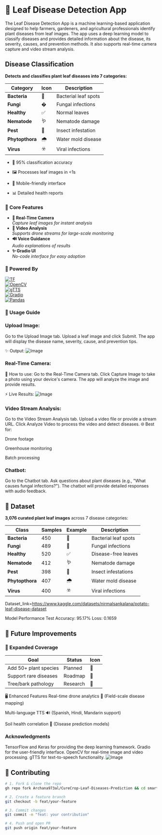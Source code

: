 # 🌿 Leaf Disease Detection App

The Leaf Disease Detection App is a machine learning-based application designed to help farmers, gardeners, and agricultural professionals identify plant diseases from leaf images. The app uses a deep learning model to classify diseases and provides detailed information about the disease, its severity, causes, and prevention methods. It also supports real-time camera capture and video stream analysis.

##  Disease Classification

**Detects and classifies plant leaf diseases into 7 categories:**

<div align="center">

| Category | Icon | Description |
|----------|------|-------------|
| **Bacteria** | 🦠 | Bacterial leaf spots |
| **Fungi** | � | Fungal infections |
| **Healthy** | ✅ | Normal leaves |
| **Nematode** | 🪱 | Nematode damage |
| **Pest** | 🐛 | Insect infestation |
| **Phytopthora** | 🌧️ | Water mold disease |
| **Virus** | ☣️ | Viral infections |

</div>

- 🎯 95% classification accuracy

- 🖼️ Processes leaf images in <1s
  
- 📱 Mobile-friendly interface
  
- 📊 Detailed health reports

### 🚀 Core Features  
- **📸 Real-Time Camera**  
  _Capture leaf images for instant analysis_  
- **🚁 Video Analysis**  
  _Supports drone streams for large-scale monitoring_  
- **🔊 Voice Guidance**  
  _Audio explanations of results_  
- **✨ Gradio UI**  
  _No-code interface for easy adoption_  

### 🚀 Powered By  
[![TF](https://img.shields.io/badge/DenseNet121-TensorFlow-FF6F00)](https://www.tensorflow.org/)  
[![OpenCV](https://img.shields.io/badge/RealTime-OpenCV-5C3EE8)](https://opencv.org/)  
[![gTTS](https://img.shields.io/badge/Audio-gTTS-34A853)](https://gtts.readthedocs.io/)  
[![Gradio](https://img.shields.io/badge/UI-Gradio-FF4B4B)](https://gradio.app/)  
[![Pandas](https://img.shields.io/badge/Data-Pandas-150458)](https://pandas.pydata.org/)  

### 📲 Usage Guide
### Upload Image:
Go to the Upload Image tab.
Upload a leaf image and click Submit.
The app will display the disease name, severity, cause, and prevention tips.

✨ Output:
![Image](https://github.com/user-attachments/assets/bce19b59-1b3b-44b2-85e4-e5a5a67b19db)
### Real-Time Camera:

📸 How to use:
Go to the Real-Time Camera tab.
Click Capture Image to take a photo using your device's camera.
The app will analyze the image and provide results.

⚡ Live Results:
![Image](https://github.com/user-attachments/assets/a3b7e143-6803-43c9-813d-fbac1b911d73)
### Video Stream Analysis:
Go to the Video Stream Analysis tab.
Upload a video file or provide a stream URL.
Click Analyze Video to process the video and detect diseases.
🌐 Best for:

Drone footage

Greenhouse monitoring

Batch processing

### Chatbot:
Go to the Chatbot tab.
Ask questions about plant diseases (e.g., "What causes fungal infections?").
The chatbot will provide detailed responses with audio feedback.

## 🌿 Dataset

**3,076 curated plant leaf images** across 7 disease categories:

<div align="center">

| Class        | Samples | Example | Description |
|--------------|---------|---------|-------------|
| **Bacteria** | 450     | 🦠      | Bacterial leaf spots |
| **Fungi**    | 489     | 🍄      | Fungal infections |
| **Healthy**  | 520     | ✅      | Disease-free leaves |
| **Nematode** | 412     | 🪱      | Nematode damage |
| **Pest**     | 398     | 🐛      | Insect infestations |
| **Phytopthora**| 407    | 🌧️      | Water mold disease |
| **Virus**    | 400     | ☣️      | Viral infections |

</div>

Dataset_link=https://www.kaggle.com/datasets/nirmalsankalana/potato-leaf-disease-dataset

Model Performance
Test Accuracy: 95.17%
Loss: 0.1659

## 🚧 Future Improvements

### 🌱 Expanded Coverage
| Goal                     | Status  | Icon |
|--------------------------|---------|------|
| Add 50+ plant species    | Planned | 🌿   |
| Support rare diseases    | Roadmap | 🦠   |
| Tree/bark pathology      | Research| 🌳   |

🖥️ Enhanced Features
Real-time drone analytics 🚁
(Field-scale disease mapping)

Multi-language TTS 🔊
(Spanish, Hindi, Mandarin support)

Soil health correlation 🌱
(Disease prediction models)
### Acknowledgments
TensorFlow and Keras for providing the deep learning framework.
Gradio for the user-friendly interface.
OpenCV for real-time image and video processing.
gTTS for text-to-speech functionality.
![Image](https://github.com/user-attachments/assets/6bb1028c-2b80-44de-8e62-0c7e67c800e1)

## 👥 Contributing

```bash
# 1. Fork & clone the repo
gh repo fork Archana973al/CureCrop-Leaf-Diseases-Prediction && cd smartslideconverter

# 2. Create a feature branch
git checkout -b feat/your-feature

# 3. Commit changes
git commit -m "feat: your contribution"

# 4. Push and open PR
git push origin feat/your-feature


